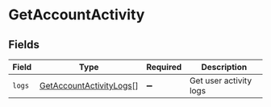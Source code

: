 # GetAccountActivity


## Fields

| Field                                                                     | Type                                                                      | Required                                                                  | Description                                                               |
| ------------------------------------------------------------------------- | ------------------------------------------------------------------------- | ------------------------------------------------------------------------- | ------------------------------------------------------------------------- |
| `logs`                                                                    | [GetAccountActivityLogs](../../models/shared/getaccountactivitylogs.md)[] | :heavy_minus_sign:                                                        | Get user activity logs                                                    |